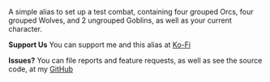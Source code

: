A simple alias to set up a test combat, containing four grouped Orcs, four grouped Wolves, and 2 ungrouped Goblins, as well as your current character.

**Support Us**
You can support me and this alias at [Ko-Fi](https://ko-fi.com/croebh)

**Issues?**
You can file reports and feature requests, as well as see the source code, at my [GitHub](https://github.com/Croebh/Avrae-Customizations)